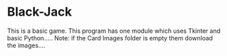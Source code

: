 # Black-Jack
This is a basic game. This program has one module which uses Tkinter and basic Python.....
Note: if the Card Images folder is empty them download the images....

